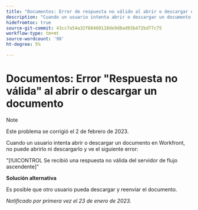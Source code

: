 ```yaml
---
title: "Documentos: Error de respuesta no válido al abrir o descargar un documento"
description: "Cuando un usuario intenta abrir o descargar un documento en Workfront, no puede abrirlo ni descargarlo y ve un error"
hidefromtoc: true
source-git-commit: 43cc7a54a32f68460118de9d8ad93b472bd77c75
workflow-type: tm+mt
source-wordcount: '98'
ht-degree: 5%

---
```



# Documentos: Error &quot;Respuesta no válida&quot; al abrir o descargar un documento

<!--This article is on the WF and WFP TOC-->

>[!NOTE]
>
>Este problema se corrigió el 2 de febrero de 2023.

Cuando un usuario intenta abrir o descargar un documento en Workfront, no puede abrirlo ni descargarlo y ve el siguiente error:

&quot;[!UICONTROL Se recibió una respuesta no válida del servidor de flujo ascendente]&quot;

**Solución alternativa**

Es posible que otro usuario pueda descargar y reenviar el documento.

_Notificado por primera vez el 23 de enero de 2023._

